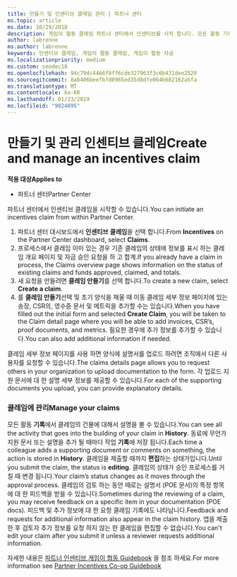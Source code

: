 ```yaml
---
title: 만들기 및 인센티브 클레임 관리 | 파트너 센터
ms.topic: article
ms.date: 10/29/2018
description: 게임이 협동 클레임 파트너 센터에서 인센티브를 시작 합니다. 모든 활동 기록에서 클레임의 건물에 대해서 설명을 볼 수 있습니다.
author: labrenne
ms.author: labrenne
keywords: 인센티브 클레임, 게임이 협동 클레임, 게임이 협동 자금
ms.localizationpriority: medium
ms.custom: seodec18
ms.openlocfilehash: 94c79dc4466f8ff6cde327963f3c6b431dee2520
ms.sourcegitcommit: 8ab406beefbfd0965ed35d8dfe064b682162a5fa
ms.translationtype: MT
ms.contentlocale: ko-KR
ms.lasthandoff: 01/23/2019
ms.locfileid: "9024895"
---
```

# <a name="create-and-manage-an-incentives-claim"></a><span data-ttu-id="11fe7-105">만들기 및 관리 인센티브 클레임</span><span class="sxs-lookup"><span data-stu-id="11fe7-105">Create and manage an incentives claim</span></span>

**<span data-ttu-id="11fe7-106">적용 대상</span><span class="sxs-lookup"><span data-stu-id="11fe7-106">Applies to</span></span>**
- <span data-ttu-id="11fe7-107">파트너 센터</span><span class="sxs-lookup"><span data-stu-id="11fe7-107">Partner Center</span></span>

<span data-ttu-id="11fe7-108">파트너 센터에서 인센티브 클레임을 시작할 수 있습니다.</span><span class="sxs-lookup"><span data-stu-id="11fe7-108">You can initiate an incentives claim from within Partner Center.</span></span> 

1. <span data-ttu-id="11fe7-109">파트너 센터 대시보드에서 **인센티브** **클레임**을 선택 합니다.</span><span class="sxs-lookup"><span data-stu-id="11fe7-109">From **Incentives** on the Partner Center dashboard, select **Claims**.</span></span>
2.  <span data-ttu-id="11fe7-110">프로세스에서 클레임 이미 있는 경우 기존 클레임의 상태에 정보를 표시 하는 클레임 개요 페이지 및 자금 승인 요청을 하 고 합계.</span><span class="sxs-lookup"><span data-stu-id="11fe7-110">If you already have a claim in process, the Claims overview page shows information on the status of existing claims and funds approved, claimed, and totals.</span></span>
3.  <span data-ttu-id="11fe7-111">새 요청을 만들려면 **클레임 만들기**를 선택 합니다.</span><span class="sxs-lookup"><span data-stu-id="11fe7-111">To create a new claim, select **Create a claim**.</span></span>
4.  <span data-ttu-id="11fe7-112">를 **클레임 만들기**선택 및 초기 양식을 채울 때 이동 클레임 세부 정보 페이지에 있는 송장, CSR의, 영수증 문서 및 메트릭을 추가할 수는 있습니다.</span><span class="sxs-lookup"><span data-stu-id="11fe7-112">When you have filled out the initial form and selected **Create Claim**, you will be taken to the Claim detail page where you will be able to add invoices, CSR’s, proof documents, and metrics.</span></span> <span data-ttu-id="11fe7-113">필요한 경우에 추가 정보를 추가할 수 있습니다.</span><span class="sxs-lookup"><span data-stu-id="11fe7-113">You can also add additional information if needed.</span></span>

<span data-ttu-id="11fe7-114">클레임 세부 정보 페이지를 사용 하면 양식에 설명서를 업로드 하려면 조직에서 다른 사용자를 요청할 수 있습니다.</span><span class="sxs-lookup"><span data-stu-id="11fe7-114">The claims details page allows you to request others in your organization to upload documentation to the form.</span></span> <span data-ttu-id="11fe7-115">각 업로드 지원 문서에 대 한 설명 세부 정보를 제공할 수 있습니다.</span><span class="sxs-lookup"><span data-stu-id="11fe7-115">For each of the supporting documents you upload, you can provide explanatory details.</span></span> 

### <a name="manage-your-claims"></a><span data-ttu-id="11fe7-116">클레임에 관리</span><span class="sxs-lookup"><span data-stu-id="11fe7-116">Manage your claims</span></span>

<span data-ttu-id="11fe7-117">모든 활동 **기록**에서 클레임의 건물에 대해서 설명을 볼 수 있습니다.</span><span class="sxs-lookup"><span data-stu-id="11fe7-117">You can see all the activity that goes into the building of your claim in **History**.</span></span> <span data-ttu-id="11fe7-118">동료에 무언가 지원 문서 또는 설명을 추가 될 때마다 작업 **기록**에 저장 됩니다.</span><span class="sxs-lookup"><span data-stu-id="11fe7-118">Each time a colleague adds a supporting document or comments on something, the action is stored in **History**.</span></span> <span data-ttu-id="11fe7-119">클레임을 제출할 때까지 **편집**하는 상태가입니다.</span><span class="sxs-lookup"><span data-stu-id="11fe7-119">Until you submit the claim, the status is **editing**.</span></span> <span data-ttu-id="11fe7-120">클레임의 상태가 승인 프로세스를 거칠 때 변경 됩니다.</span><span class="sxs-lookup"><span data-stu-id="11fe7-120">Your claim’s status changes as it moves through the approval process.</span></span> <span data-ttu-id="11fe7-121">클레임의 검토 하는 동안 때로는 설명서 (POE 문서)의 특정 항목에 대 한 피드백을 받을 수 있습니다.</span><span class="sxs-lookup"><span data-stu-id="11fe7-121">Sometimes during the reviewing of a claim, you may receive feedback on a specific item in your documentation (POE docs).</span></span> <span data-ttu-id="11fe7-122">피드백 및 추가 정보에 대 한 요청 클레임 기록에도 나타납니다.</span><span class="sxs-lookup"><span data-stu-id="11fe7-122">Feedback and requests for additional information also appear in the claim history.</span></span> <span data-ttu-id="11fe7-123">앱을 제출한 후 검토자 추가 정보를 요청 하지 않는 한 클레임을 편집할 수 없습니다.</span><span class="sxs-lookup"><span data-stu-id="11fe7-123">You can't edit your claim after you submit it unless a reviewer requests additional information.</span></span>

<span data-ttu-id="11fe7-124">자세한 내용은 [파트너 인센티브 게임이 협동 Guidebook](https://assets.microsoft.com/coop-guidebook.pdf) 을 참조 하세요.</span><span class="sxs-lookup"><span data-stu-id="11fe7-124">For more information see [Partner Incentives Co-op Guidebook](https://assets.microsoft.com/coop-guidebook.pdf)</span></span>
